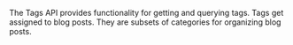 The Tags API provides functionality for getting and querying tags. Tags get assigned to blog posts. They are subsets of categories for organizing blog posts. 